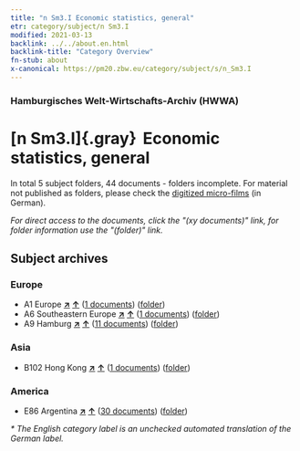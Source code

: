 ```yaml
---
title: "n Sm3.I Economic statistics, general"
etr: category/subject/n Sm3.I
modified: 2021-03-13
backlink: ../../about.en.html
backlink-title: "Category Overview"
fn-stub: about
x-canonical: https://pm20.zbw.eu/category/subject/s/n_Sm3.I
---
```


### Hamburgisches Welt-Wirtschafts-Archiv (HWWA)
# [n Sm3.I]{.gray}&#8201; Economic statistics, general&#160; 





In total 5 subject folders, 44 documents - folders incomplete.
For material not published as folders, please check the [digitized micro-films](/film/h1_sh.de.html) (in German).

_For direct access to the documents, click the "(xy documents)" link, for folder information use the "(folder)" link._

## Subject archives



### Europe

- A1 Europe [**&nearr;**](../../../geo/i/140892/about.en.html "Europe (all folders)") [**&uarr;**](../../../geo/about.en.html#A1 "Country category system") (<a href="https://pm20.zbw.eu/dfgview/sh/140892,145778" title="about: Europe : Economic statistics, general" target="_blank">1 documents</a>) ([folder](../../../../folder/sh/1408xx/140892/1457xx/145778/about.en.html))
- A6 Southeastern Europe [**&nearr;**](../../../geo/i/140900/about.en.html "Southeastern Europe (all folders)") [**&uarr;**](../../../geo/about.en.html#A6 "Country category system") (<a href="https://pm20.zbw.eu/dfgview/sh/140900,145778" title="about: Southeastern Europe : Economic statistics, general" target="_blank">1 documents</a>) ([folder](../../../../folder/sh/1409xx/140900/1457xx/145778/about.en.html))
- A9 Hamburg [**&nearr;**](../../../geo/i/140905/about.en.html "Hamburg (all folders)") [**&uarr;**](../../../geo/about.en.html#A9 "Country category system") (<a href="https://pm20.zbw.eu/dfgview/sh/140905,145778" title="about: Hamburg : Economic statistics, general" target="_blank">11 documents</a>) ([folder](../../../../folder/sh/1409xx/140905/1457xx/145778/about.en.html))

### Asia

- B102 Hong Kong [**&nearr;**](../../../geo/i/141268/about.en.html "Hong Kong (all folders)") [**&uarr;**](../../../geo/about.en.html#B102 "Country category system") (<a href="https://pm20.zbw.eu/dfgview/sh/141268,145778" title="about: Hong Kong : Economic statistics, general" target="_blank">1 documents</a>) ([folder](../../../../folder/sh/1412xx/141268/1457xx/145778/about.en.html))

### America

- E86 Argentina [**&nearr;**](../../../geo/i/141692/about.en.html "Argentina (all folders)") [**&uarr;**](../../../geo/about.en.html#E86 "Country category system") (<a href="https://pm20.zbw.eu/dfgview/sh/141692,145778" title="about: Argentina : Economic statistics, general" target="_blank">30 documents</a>) ([folder](../../../../folder/sh/1416xx/141692/1457xx/145778/about.en.html))


_* The English category label is an unchecked automated translation of the German label._

